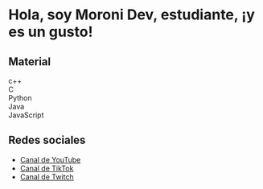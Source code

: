 <!DOCTYPE html>
<html>
<head>
  <meta charset="UTF-8">

</head>
<body>
  <h1>Hola, soy Moroni Dev, estudiante, ¡y es un gusto!</h1>
  
  <h2>Material</h2>
  
  <div class="rectangulo rojo">c++</div>
  <div class="rectangulo verde">C</div>
  <div class="rectangulo azul">Python</div>
  <div class="rectangulo amarillo">Java</div>
  <div class="rectangulo naranja">JavaScript</div>

  <h2>Redes sociales</h2>

  <ul>
    <li><a href="http://www.tiktok.com/@moroni.dev">Canal de YouTube</a></li>
    <li><a href="http://www.tiktok.com/@moroni.dev">Canal de TikTok</a></li>
    <li><a href="https://m.twitch.tv/gazelem01">Canal de Twitch</a></li>
  </ul>
</body>
</html>
